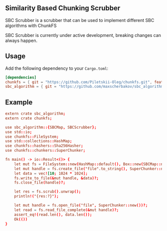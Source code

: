 ## Similarity Based Chunking Scrubber
SBC Scrubber is a scrubber that can be used to implement different SBC algorithms with ChunkFS

SBC Scrubber is currently under active development, breaking changes can always happen.

## Usage

Add the following dependency to your `Cargo.toml`:

```toml
[dependencies]
chunkfs = { git = "https://github.com/Piletskii-Oleg/chunkfs.git", features = ["chunkers", "hashers"] }
sbc_algorithm = { git = "https://github.com/maxscherbakov/sbc_algorithm.git" }
```

## Example
	
```toml
extern crate sbc_algorithm;
extern crate chunkfs;

use sbc_algorithm::{SBCMap, SBCScrubber};
use std::io;
use chunkfs::FileSystem;
use std::collections::HashMap;
use chunkfs::hashers::Sha256Hasher;
use chunkfs::chunkers::SuperChunker;

fn main() -> io::Result<()> {
    let mut fs = FileSystem::new(HashMap::default(), Box::new(SBCMap::new()), Box::new(SBCScrubber::new()), Sha256Hasher::default());
    let mut handle = fs.create_file("file".to_string(), SuperChunker::new(), true)?;
    let data = vec![10; 1024 * 1024];
    fs.write_to_file(&mut handle, &data)?;
    fs.close_file(handle)?;

    let res = fs.scrub().unwrap();
    println!("{res:?}");

    let mut handle = fs.open_file("file", SuperChunker::new())?;
    let read = fs.read_file_complete(&mut handle)?;
    assert_eq!(read.len(), data.len());
    Ok(())
}
```
